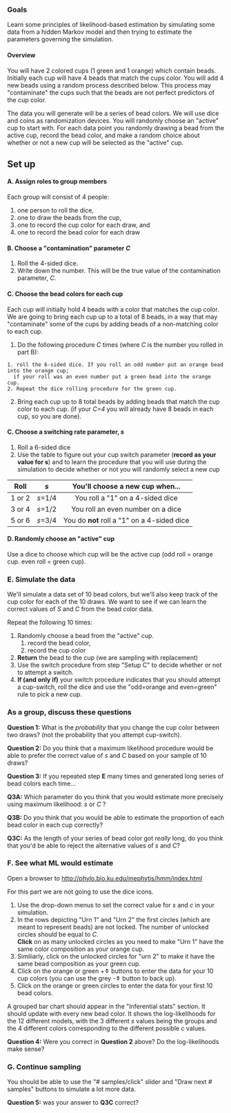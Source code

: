 ### Goals
Learn some principles of likelihood-based estimation by simulating some data from a hidden 
Markov model and then trying to estimate the parameters governing the simulation.

#### Overview
You will have 2 colored cups (1 green and 1 orange) which contain beads.
Initially each cup will have 4 beads that match the cups color.
You will add 4 new beads using a random process described below.
This process may "contaminate" the cups such that the beads are not perfect
  predictors of the cup color.


The data you will generate will be a series of bead colors.
We will use dice and coins as randomization devices.
You will randomly choose an "active" cup to start with.
For each data point you randomly drawing a bead from the active cup, record the bead color, and
    make a random choice about whether or not a new cup will be selected as the "active" cup.




## Set up
#### A. Assign roles to group members
Each group will consist of 4 people:
  1. one person to roll the dice,
  2. one to draw the beads from the cup,
  3. one to record the cup color for each draw, and 
  4. one to record the bead color for each draw
  
#### B. Choose a "contamination" parameter *C*
  1. Roll the 4-sided dice. 
  2. Write down the number. This will be the true value of the contamination parameter, *C*.

  
#### C. Choose the bead colors for each cup
Each cup will initially hold 4 beads with a color that matches the cup color.
We are going to bring each cup up to a total of 8 beads, in a way that may "contaminate"
 some of the cups by adding beads of a non-matching color to each cup.
 
  1. Do the following procedure *C* times (where *C* is the number you rolled in part B):

    1. roll the 6-sided dice. If you roll an odd number put an orange bead into the orange cup; 
      if your roll was an even number put a green bead into the orange cup.
    2. Repeat the dice rolling procedure for the green cup.
  
  2. Bring each cup up to 8 total beads by adding beads that match the cup color to each
    cup. (if your *C=4* you will already have 8 beads in each cup, so you are done).
  


#### C. Choose a switching rate parameter, *s*
  1. Roll a 6-sided dice
  2. Use the table to figure out your cup switch parameter (**record as your value
  for s**) and to learn the procedure that
    you will use during the simulation to decide whether or not you will randomly
    select a new cup

| Roll    | *s*      | You'll choose a new cup when...|
|:-------:|:--------:|:-------------:|
| 1 or 2  | *s*=1/4  | You roll a "1" on a 4-sided dice |
| 3 or 4  | *s*=1/2  | You roll an even number on a dice  |
| 5 or 6  | *s*=3/4  | You do **not** roll a "1" on a 4-sided dice  |


#### D. Randomly choose an "active" cup
Use a dice to choose which cup will be the active cup (odd roll = orange cup.
even roll = green cup).

### E. Simulate the data
We'll simulate a data set of 10 bead colors, but we'll also keep track 
    of the cup color for each of the 10 draws.
We want to see if we can learn the correct values of *S* and *C* from 
    the bead color data.

Repeat the following 10 times:

  1. Randomly choose a bead from the "active" cup.
       1. record the bead color,
       2. record the cup color
  2. **Return** the bead to the cup (we are sampling with replacement)
  3. Use the switch procedure from step "Setup C" to decide whether or not to
     attempt a switch.
  4. **If (and only if)** your switch procedure indicates that you should
     attempt a cup-switch, roll the dice and use the "odd=orange and even=green" rule
     to pick a new cup.

### As a group, discuss these questions

**Question 1:** What is the *probability* that you change the cup color between
  two draws? (not the probability that you attempt cup-switch).

**Question 2:** Do you think that a maximum likelihood procedure would be
  able to prefer the correct value of *s* and *C* based on your sample of 10 draws?

**Question 3:** If you repeated step **E** many times and generated long series
  of bead colors each time...

**Q3A:** Which parameter do you think that you would
  estimate more precisely using maximum likelihood: *s* or *C* ?

**Q3B:** Do you think that you would be able to estimate the
  proportion of each bead color in each cup correctly?

**Q3C:** As the length of your series of bead color got *really* long, do you 
  think that you'd be able to reject the alternative values
  of *s* and *C*?

### F. See what ML would estimate
Open a browser to http://phylo.bio.ku.edu/mephytis/hmm/index.html

For this part we are not going to use the dice icons.
  1. Use the drop-down menus
    to set the correct value for *s* and *c* in your simulation.
  2. In the rows depicting "Urn 1" and "Urn 2" the first circles (which
    are meant to represent beads) are not locked. The number of unlocked
    circles should be equal to *C*.  
    **Click** on as many unlocked circles as you need to make "Urn 1" have
    the same color composition as your orange cup.
  3. Similiarly, click on the unlocked circles for "urn 2" to make it 
    have the same bead composition as your green cup.
  4. Click on the orange or green +⚱ buttons to enter the data for your 10 
    cup colors (you can use the grey -⚱ button to back up).
  5. Click on the orange or green circles to enter the data for your first
    10 bead colors.

A grouped bar chart should appear in the "Inferential stats" section.
It should update with every new bead color.
It shows the log-likelihoods for the 12 different models, with 
the 3 different *s* values being the groups and the 4 different colors
corresponding to the different possible *c* values.

**Question 4:** Were you correct in **Question 2** above? Do the log-likelihoods make sense?

### G. Continue sampling
You should be able to use the "# samples/click" slider and "Draw next *#* samples"
buttons to simulate a lot more data.

**Question 5:** was your answer to **Q3C** correct?


